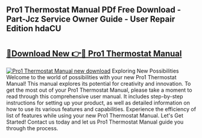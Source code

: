 ## Pro1 Thermostat Manual PDf Free Download - Part-Jcz Service Owner Guide - User Repair Edition hdaCU

# <h2><a href="http://bc29157.oget.top/?id=Pro1+Thermostat+Manual">🔗Download New 👉🔴 Pro1 Thermostat Manual</a></h2>

[![Pro1 Thermostat Manual new download](https://i.imgur.com/5g1atiW.png)](http://bc29157.oget.top/?id=Pro1+Thermostat+Manual)
Exploring New Possibilities Welcome to the world of possibilities with your new Pro1 Thermostat Manual! This manual explores its potential for creativity and innovation. To get the most out of your Pro1 Thermostat Manual, please take a moment to read through this comprehensive user manual. It includes step-by-step instructions for setting up your product, as well as detailed information on how to use its various features and capabilities. Experience the efficiency of list of features while using your new Pro1 Thermostat Manual. Let's Get Started! Contact us today and let us Pro1 Thermostat Manual guide you through the process.

